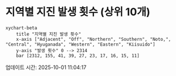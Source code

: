 # 지역별 지진 발생 횟수 (상위 10개)

```mermaid
xychart-beta
    title "지역별 지진 발생 횟수"
    x-axis ["Adjacent", "Off", "Northern", "Southern", "Noto,", "Central", "Hyuganada", "Western", "Eastern", "Kiisuido"]
    y-axis "발생 횟수" 0 --> 2314
    bar [2312, 155, 41, 39, 27, 23, 17, 16, 15, 11]
```

업데이트 시간: 2025-10-01 11:04:17
